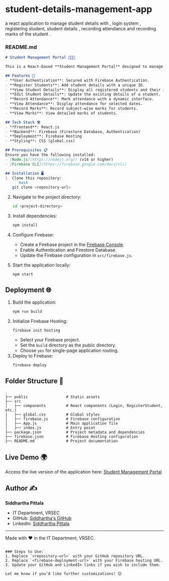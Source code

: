 # student-details-management-app
a react application to manage student details with , login system , registering student, student details , recording attendance and recording marks of the student .
### README.md

```markdown
# Student Management Portal 🧑🏼‍🎓

This is a React-based **Student Management Portal** designed to manage student registrations, attendance, and marks. It includes features such as registering students, viewing and editing student details, recording attendance, and recording/viewing marks. The app is fully functional and deployed on **Firebase Hosting**.

## Features 🚀
- **User Authentication**: Secured with Firebase Authentication.
- **Register Students**: Add student details with a unique ID.
- **View Student Details**: Display all registered students and their information.
- **Edit Student Details**: Update the existing details of a student.
- **Record Attendance**: Mark attendance with a dynamic interface.
- **View Attendance**: Display attendance for selected dates.
- **Record Marks**: Record subject-wise marks for students.
- **View Marks**: View detailed marks of students.

## Tech Stack 🛠️
- **Frontend**: React.js
- **Backend**: Firebase (Firestore Database, Authentication)
- **Deployment**: Firebase Hosting
- **Styling**: CSS (global.css)

## Prerequisites 📋
Ensure you have the following installed:
- [Node.js](https://nodejs.org/) (v14 or higher)
- [Firebase CLI](https://firebase.google.com/docs/cli)

## Installation 🖥️
1. Clone this repository:
   ```bash
   git clone <repository-url>
   ```
2. Navigate to the project directory:
   ```bash
   cd <project-directory>
   ```
3. Install dependencies:
   ```bash
   npm install
   ```
4. Configure Firebase:
   - Create a Firebase project in the [Firebase Console](https://console.firebase.google.com/).
   - Enable Authentication and Firestore Database.
   - Update the Firebase configuration in `src/firebase.js`.

5. Start the application locally:
   ```bash
   npm start
   ```

## Deployment 🌐
1. Build the application:
   ```bash
   npm run build
   ```
2. Initialize Firebase Hosting:
   ```bash
   firebase init hosting
   ```
   - Select your Firebase project.
   - Set the `build` directory as the public directory.
   - Choose `yes` for single-page application routing.
3. Deploy to Firebase:
   ```bash
   firebase deploy
   ```

## Folder Structure 📂
```
.
├── public                 # Static assets
├── src
│   ├── components         # React components (Login, RegisterStudent, etc.)
│   ├── global.css         # Global styles
│   ├── firebase.js        # Firebase configuration
│   ├── App.js             # Main application file
│   ├── index.js           # Entry point
├── package.json           # Project metadata and dependencies
├── firebase.json          # Firebase Hosting configuration
├── README.md              # Project documentation
```

## Live Demo 🌍
Access the live version of the application here: [Student Management Portal](<firebase-deployment-url>)

## Author ✍️
**Siddhartha Pittala**  
- IT Department, VRSEC  
- GitHub: [Siddhartha's GitHub](https://github.com/<your-github-username>)  
- LinkedIn: [Siddhartha Pittala](https://www.linkedin.com/in/<your-linkedin-username>)  

---

Made with ❤️ in the IT Department, VRSEC.
``` 

### Steps to Use:
1. Replace `<repository-url>` with your GitHub repository URL.
2. Replace `<firebase-deployment-url>` with your Firebase hosting URL.
3. Update your GitHub and LinkedIn links if you wish to include them.

Let me know if you’d like further customizations! 😊
